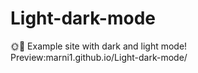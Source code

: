 # Light-dark-mode
🌞🌙 Example site with dark and light mode!<br>
Preview:marni1.github.io/Light-dark-mode/
